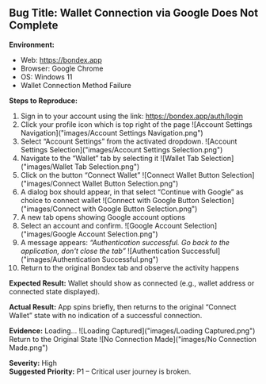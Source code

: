 ## Bug Title: Wallet Connection via Google Does Not Complete

**Environment:**
- Web: https://bondex.app
- Browser: Google Chrome
- OS: Windows 11
- Wallet Connection Method Failure

**Steps to Reproduce:**
1. Sign in to your account using the link: https://bondex.app/auth/login 
2. Click your profile icon which is top right of the page
![Account Settings Navigation]("images/Account Settings Navigation.png")
3. Select “Account Settings” from the activated dropdown.
![Account Settings Selection]("images/Account Settings Selection.png")
3. Navigate to the “Wallet” tab by selecting it
![Wallet Tab Selection]("images/Wallet Tab Selection.png")
4. Click on the button “Connect Wallet”
![Connect Wallet Button Selection]("images/Connect Wallet Button Selection.png")
5. A dialog box should appear, in that select “Continue with Google” as choice to connect wallet
![Connect with Google Button Selection]("images/Connect with Google Button Selection.png")
6. A new tab opens showing Google account options
7. Select an account and confirm.
![Google Account Selection]("images/Google Account Selection.png")
8. A message appears: _“Authentication successful. Go back to the application, don't close the tab”_
![Authentication Successful]("images/Authentication Successful.png")
9. Return to the original Bondex tab and observe the activity happens

**Expected Result:**
Wallet should show as connected (e.g., wallet address or connected state displayed).

**Actual Result:**
App spins briefly, then returns to the original “Connect Wallet” state with no indication of a successful connection.

**Evidence:**
Loading...
![Loading Captured]("images/Loading Captured.png")
Return to the Original State
![No Connection Made]("images/No Connection Made.png")

**Severity:** High  
**Suggested Priority:** P1 – Critical user journey is broken.
